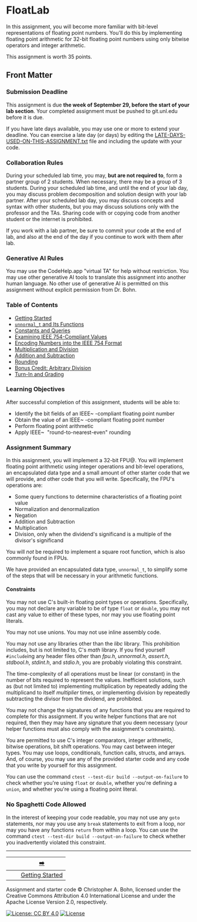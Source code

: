 # FloatLab

[//]: # (FloatLab © 2019-25 Christopher A. Bohn)

In this assignment, you will become more familiar with bit-level representations of floating point numbers.
You'll do this by implementing floating point arithmetic for 32-bit floating point numbers using only bitwise operators and integer arithmetic.

This assignment is worth 35 points.

## Front Matter

### Submission Deadline

This assignment is due **the week of September 29, before the start of your lab section**.
Your completed assignment must be pushed to git.unl.edu before it is due.

If you have late days available, you may use one or more to extend your deadline.
You can exercise a late day (or days) by editing the [LATE-DAYS-USED-ON-THIS-ASSIGNMENT.txt](LATE-DAYS-USED-ON-THIS-ASSIGNMENT.txt) file and including the update with your code.

### Collaboration Rules

During your scheduled lab time, you may, **but are not required to**, form a partner group of 2 students.
When necessary, there may be a group of 3 students.
During your scheduled lab time, and until the end of your lab day, you may discuss problem decomposition and solution design with your lab partner.
After your scheduled lab day, you may discuss concepts and syntax with other students, but you may discuss solutions only with the professor and the TAs.
Sharing code with or copying code from another student or the internet is prohibited.

If you work with a lab partner, be sure to commit your code at the end of lab, and also at the end of the day if you continue to work with them after lab.

### Generative AI Rules

You may use the CodeHelp.app "virtual TA" for help without restriction.
You may use other generative AI tools to translate this assignment into another human language.
No other use of generative AI is permitted on this assignment without explicit permission from Dr. Bohn.

### Table of Contents

- [Getting Started](doc/01-getting-started.md)
- [`unnormal_t` and Its Functions](doc/02-unnormal_t.md)
- [Constants and Queries](doc/03-constants-queries.md)
- [Examining IEEE 754-Compliant Values](doc/04-examining-numbers.md)
- [Encoding Numbers into the IEEE 754 Format](doc/05-normalization.md)
- [Multiplication and Division](doc/06-multiply-divide.md)
- [Addition and Subtraction](doc/07-add-subtract.md)
- [Rounding](doc/08-rounding.md)
- [Bonus Credit: Arbitrary Division](doc/09-arbitrary-division.md)
- [Turn-In and Grading](doc/10-grading.md)

### Learning Objectives

After successful completion of this assignment, students will be able to:
- Identify the bit fields of an IEEE~&nbsp;-compliant floating point number
- Obtain the value of an IEEE~&nbsp;-compliant floating point number
- Perform floating point arithmetic
- Apply IEEE~&nbsp; "round-to-nearest-even" rounding

### Assignment Summary

In this assignment, you will implement a 32-bit FPU\@.
You will implement floating point arithmetic using integer operations and bit-level operations, an encapsulated data type and a small amount of other starter code that we will provide, and other code that you will write.
Specifically, the FPU's operations are:
- Some query functions to determine characteristics of a floating point value
- Normalization and denormalization
- Negation
- Addition and Subtraction
- Multiplication
- Division, only when the dividend's significand is a multiple of the divisor's significand

You will *not* be required to implement a square root function, which is also commonly found in FPUs.

We have provided an encapsulated data type, `unnormal_t`, to simplify some of the steps that will be necessary in your arithmetic functions.

#### Constraints

You may not use C's built-in floating point types or operations.
Specifically, you may not declare any variable to be of type `float` or `double`, you may not cast any value to either of these types, nor may you use floating point literals.

You may not use unions.
You may not use inline assembly code.

You may not use any libraries other than the *libc* library.
This prohibition includes, but is not limited to, C's *math* library.
If you find yourself `#include`ing any header files other than *fpu.h*, *unnormal.h*, *assert.h*, *stdbool.h*, *stdint.h*, and *stdio.h*, you are probably violating this constraint.

The time-complexity of all operations must be linear (or constant) in the number of bits required to represent the values.
Inefficient solutions, such as (but not limited to) implementing multiplication by repeatedly adding the multiplicand to itself $multiplier$ times, or implementing division by repeatedly subtracting the divisor from the dividend, are prohibited.

You may not change the signatures of any functions that you are required to complete for this assignment.
If you write helper functions that are not required, then they may have any signature that you deem necessary
(your helper functions must also comply with the assignment's constraints).

You are permitted to use C's integer comparators, integer arithmetic, bitwise operations, bit shift operations.
You may cast between integer types.
You may use loops, conditionals, function calls, structs, and arrays.
And, of course, you may use any of the provided starter code and any code that you write by yourself for this assignment.

You can use the command `ctest --test-dir build --output-on-failure` to check whether you're using `float` or `double`, whether you're defining a `union`, and whether you're using a floating point literal.

### No Spaghetti Code Allowed

In the interest of keeping your code readable, you may not use any `goto` statements,
nor may you use any `break` statements to exit from a loop,
nor may you have any functions `return` from within a loop.
You can use the command `ctest --test-dir build --output-on-failure` to check whether you inadvertently violated this constraint.

---

|                 |                              |       [➡️](doc/01-getting-started.md)        |
|:---------------:|:----------------------------:|:--------------------------------------------:|
|                 |                              | [Getting Started](doc/01-getting-started.md) |

Assignment and starter code © Christopher A. Bohn,
licensed under the Creative Commons Attribution 4.0 International License
and under the Apache License Version 2.0, respectively.

<!-- [![License: CC BY 4.0](https://licensebuttons.net/l/by/4.0/80x15.png)](https://creativecommons.org/licenses/by/4.0/) -->
[![License: CC BY 4.0](https://img.shields.io/badge/License-CC_BY_4.0-lightgrey.svg)](https://creativecommons.org/licenses/by/4.0/)
[![License](https://img.shields.io/badge/License-Apache_2.0-blue.svg)](https://opensource.org/licenses/Apache-2.0)
